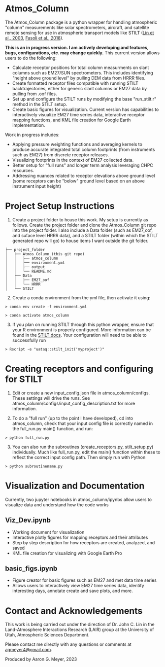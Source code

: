 # Atmos_Column

The Atmos_Column package is a python wrapper for handling atmospheric "column" measurements like solar spectrometers, aircraft, and satellite remote sensing for use in atmospheric transport models like STILT ([Lin et al., 2003](https://doi.org/10.1029/2002JD003161), [Fasoli et al., 2018](https://doi.org/10.5194/gmd-11-2813-2018)).

**This is an in progress version. I am actively developing and features, bugs, configurations, etc. may change quickly.** This current version allows users to do the following:

- Calculate receptor positions for total column measurments on slant columns such as EM27/SUN spectrometers. This includes identifying "height above ground level" by pulling DEM data from HRRR files.
- Create formatted receptor files compatible with running STILT backtrajectories, either for generic slant columns or EM27 data by pulling from .oof files. 
- Set up and configure the STILT runs by modifying the base "run_stilt.r" method in the STILT setup. 
- Create basic figures for visualization. Current version has capabilities to interactively visualize EM27 time series data, interactive receptor mapping functions, and KML file creation for Google Earth implementation. 

Work in progress includes:

- Applying pressure weighting functions and averaging kernels to produce accurate integrated total column footprints (from instruments such as EM27) from discrete receptor releases. 
- Visualizing footprints in the context of EM27 collected data.
- Better setup for "full runs" and longer term analysis leveraging CHPC resources. 
- Addressing nuances related to receptor elevations above ground level (some receptors can be "below" ground level based on an above instrument input height)

# Project Setup Instructions

1. Create a project folder to house this work. My setup is currently as follows. Create the project folder and clone the Atmos_Column git repo into the project folder. I also include a Data folder (such as EM27_oof, and suface level HRRR data), and a STILT folder (within which the STILT generated repo will go) to house items I want outside the git folder.

```
├── project_folder
│   ├── Atmos_Column (this git repo)
│   │   ├── atmos_column
│   │   ├── environment.yml
│   │   ├── output
│   │   └── README.md
│   ├── Data
│   │   ├── EM27_oof
│   │   └── HRRR
│   └── STILT
```

2. Create a conda environment from the yml file, then activate it using:   
```
> conda env create -f environment.yml
```  
```
> conda activate atmos_column
```

3. If you plan on running STILT through this python wrapper, ensure that your R environment is properly configured. More information can be found in the [STILT docs](https://uataq.github.io/stilt/#/). Your configuration will need to be able to successfully run 
```
> Rscript -e "uataq::stilt_init('myproject')"
```

# Creating receptors and configuring for STILT

1. Edit or create a new input_config.json file in atmos_column/configs. These settings will drive the runs. See atmos_column/configs/input_config_description.txt for more information. 

2. To do a "full run" (up to the point I have developed), cd into atmos_column, check that your input config file is correctly named in the full_run.py main() function, and run:
```
> python full_run.py
``` 

3. You can also run the subroutines (create_receptors.py, stilt_setup.py) individually. Much like full_run.py, edit the main() function within these to reflect the correct input config path. Then simply run with Python
```
> python subroutinename.py
```

# Visualization and Documentation

Currently, two jupyter notebooks in atmos_column/ipynbs allow users to visualize data and understand how the code works

## Viz_Dev.ipynb
 - Working document for visualization
 - Interactive plotly figures for mapping receptors and their attributes
 - Step by step description for how receptors are created, analyzed, and saved
 - KML file creation for visualizing with Google Earth Pro

## basic_figs.ipynb
 - Figure creator for basic figures such as EM27 and met data time series
 - Allows users to interactively view EM27 time series data, identify interesting days, annotate create and save plots, and more. 

# Contact and Acknowledgements
This work is being carried out under the direction of Dr. John C. Lin in the Land-Atmosphere Interactions Research (LAIR) group at the University of Utah, Atmospheric Sciences Department. 

Please contact me directly with any questions or comments at agmeyer4@gmail.com. 

Produced by Aaron G. Meyer, 2023